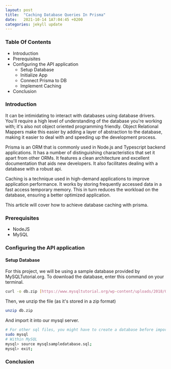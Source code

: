 ```yaml
---
layout: post
title:  "Caching Database Queries In Prisma"
date:   2021-10-14 1A7:04:45 +0200
categories: jekyll update
---
```


### Table Of Contents
- Introduction
- Prerequisites
- Configuring the API application
    - Setup Database
    - Initialize App
    - Connect Prisma to DB
    - Implement Caching 
- Conclusion

### Introduction
It can be intimidating to interact with databases using database drivers. You'll require a high level of understanding of the database you're working with; it's also not object oriented programming friendly. Object Relational Mappers make this easier by adding a layer of abstraction to the database, making it easier to deal with and speeding up the development process. 

Prisma is an ORM that is commonly used in Node.js and Typescript backend applications. It has a number of distinguishing characteristics that set it apart from other ORMs. It features a clean architecture and excellent documentation that aids new developers. It also facilitates dealing with a database with a robust api.

Caching is a technique used in high-demand applications to improve application performance. It works by storing frequently accessed data in a fast access temporary memory. This in turn reduces the workload on the database, ensuring a better optimized application. 

This article will cover how to achieve database caching with prisma.

### Prerequisites
- NodeJS
- MySQL

### Configuring the API application
#### Setup Database
For this project, we will be using a sample database provided by MySQLTutorial.org. To download the database, enter this command on your terminal.

```bash
curl -o db.zip [https://www.mysqltutorial.org/wp-content/uploads/2018/03/mysqlsampledatabase.zip](https://www.mysqltutorial.org/wp-content/uploads/2018/03/mysqlsampledatabase.zip)
```

Then, we unzip the file (as it's stored in a zip format)

```bash
unzip db.zip
```

And import it into our mysql server.

```bash
# For other sql files, you might have to create a database before importing
sudo mysql
# Within MySQL
mysql> source mysqlsampledatabase.sql;
mysql> exit;
```
### Conclusion